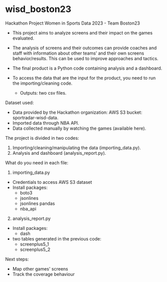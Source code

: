 # wisd_boston23
Hackathon Project Women in Sports Data 2023 - Team Boston23

- This project aims to analyze screens and their impact on the games evaluated.

- The analysis of screens and their outcomes can provide coaches and staff with information about other teams’ and their own screens behavior/results. This can be used to improve approaches and tactics.

- The final product is a Python code containing analysis and a dashboard.

- To access the data that are the input for the product, you need to run the importing/cleaning code.
  - Outputs: two csv files. 

   
Dataset used:
- Data provided by the Hackathon organization: AWS S3 bucket: sportradar-wisd-data.
- Imported data through NBA API.
- Data collected manually by watching the games (available here).

The project is divided in two codes:
1. Importing/cleaning/manipulating the data (importing_data.py).
2. Analysis and dashboard (analysis_report.py).


What do you need in each file:
1. importing_data.py
  - Credentials to access AWS S3 dataset
  - Install packages:
    - boto3
    - jsonlines
    - jsonlines pandas
    - nba_api
2. analysis_report.py
  - Install packages:
    - dash
  - two tables generated in the previous code:
    - screenplus5_1
    - screenplus5_2


Next steps:
- Map other games' screens
- Track the coverage behaviour
